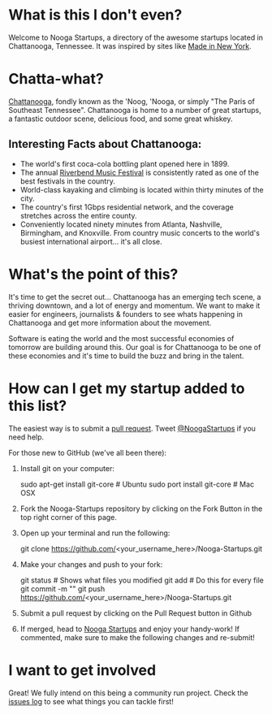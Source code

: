 # What is this I don't even?

Welcome to Nooga Startups, a directory of the awesome startups located in Chattanooga, Tennessee. It was inspired by sites like [Made in New York](http://nytm.org/made/).

# Chatta-what?

[Chattanooga](http://goo.gl/maps/lb6o7), fondly known as the 'Noog, 'Nooga, or simply "The Paris of Southeast Tennessee". Chattanooga is home to a number of great startups, a fantastic outdoor scene, delicious food, and some great whiskey.

Interesting Facts about Chattanooga:
------------------------------------

 - The world's first coca-cola bottling plant opened here in 1899.
 - The annual [Riverbend Music Festival](http://www.riverbendfestival.com/) is consistently rated as one of the best festivals in the country.
 - World-class kayaking and climbing is located within thirty minutes of the city.
 - The country's first 1Gbps residential network, and the coverage stretches across the entire county.
 - Conveniently located ninety minutes from Atlanta, Nashville, Birmingham, and Knoxville. From country music concerts to the world's busiest international airport... it's all close.

# What's the point of this?

It's time to get the secret out... Chattanooga has an emerging tech scene, a thriving downtown, and a lot of energy and momentum. We want to make it easier for engineers, journalists & founders to see whats happening in Chattanooga and get more information about the movement.

Software is eating the world and the most successful economies of tomorrow are building around this. Our goal is for Chattanooga to be one of these economies and it's time to build the buzz and bring in the talent.

# How can I get my startup added to this list?

The easiest way is to submit a [pull request](https://github.com/Tgemayel/Nooga-Startups/pulls). Tweet [@NoogaStartups](http://twitter.com/noogastartups) if you need help.

For those new to GitHub (we've all been there):

1. Install git on your computer:

    sudo apt-get install git-core # Ubuntu
    sudo port install git-core # Mac OSX

2. Fork the Nooga-Startups repository by clicking on the Fork Button in the top right corner of this page.

3. Open up your terminal and run the following:

    git clone https://github.com/<your_username_here>/Nooga-Startups.git

4. Make your changes and push to your fork:

    git status # Shows what files you modified
    git add <modified files> # Do this for every file
    git commit -m "<comment your commit here>"
    git push https://github.com/<your_username_here>/Nooga-Startups.git

5. Submit a pull request by clicking on the Pull Request button in Github

6. If merged, head to [Nooga Startups](http://noogastartups.com) and enjoy your handy-work!
If commented, make sure to make the following changes and re-submit!

# I want to get involved

Great! We fully intend on this being a community run project. Check the [issues log](https://github.com/Tgemayel/Nooga-Startups/issues) to see what things you can tackle first!
